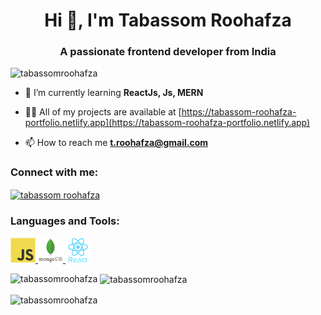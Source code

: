 

<h1 align="center">Hi 👋, I'm Tabassom Roohafza</h1> 
<h3 align="center">A passionate frontend developer from India</h3> 

 
<p align="left"> <img src="https://komarev.com/ghpvc/?username=tabassomroohafza&label=Profile%20views&color=0e75b6&style=flat" alt="tabassomroohafza" /> </p> 
 
- 🌱 I’m currently learning **ReactJs, Js, MERN** 
 
- 👨‍💻 All of my projects are available at [https://tabassom-roohafza-portfolio.netlify.app](https://tabassom-roohafza-portfolio.netlify.app) 
 
- 📫 How to reach me **t.roohafza@gmail.com** 
 
<h3 align="left">Connect with me:</h3> 
<p align="left"> 
<a href="https://linkedin.com/in/tabassom roohafza" target="blank"><img align="center" src="https://raw.githubusercontent.com/rahuldkjain/github-profile-readme-generator/master/src/images/icons/Social/linked-in-alt.svg" alt="tabassom roohafza" height="30" width="40" /></a> 
</p> 
 
<h3 align="left">Languages and Tools:</h3> 
<p align="left"> <a href="https://developer.mozilla.org/en-US/docs/Web/JavaScript" target="_blank" rel="noreferrer"> <img src="https://raw.githubusercontent.com/devicons/devicon/master/icons/javascript/javascript-original.svg" alt="javascript" width="40" height="40"/> </a> <a href="https://www.mongodb.com/" target="_blank" rel="noreferrer"> <img src="https://raw.githubusercontent.com/devicons/devicon/master/icons/mongodb/mongodb-original-wordmark.svg" alt="mongodb" width="40" height="40"/> </a> <a href="https://reactjs.org/" target="_blank" rel="noreferrer"> <img src="https://raw.githubusercontent.com/devicons/devicon/master/icons/react/react-original-wordmark.svg" alt="react" width="40" height="40"/> </a> </p> 
 
<p><img align="left" src="https://github-readme-stats.vercel.app/api/top-langs?username=tabassomroohafza&show_icons=true&locale=en&layout=compact" alt="tabassomroohafza" /></p> 
 
<p>&nbsp;<img align="center" src="https://github-readme-stats.vercel.app/api?username=tabassomroohafza&show_icons=true&locale=en" alt="tabassomroohafza" /></p> 
 
<p><img align="center" src="https://github-readme-streak-stats.herokuapp.com/?user=tabassomroohafza&" alt="tabassomroohafza" /></p> 
 
